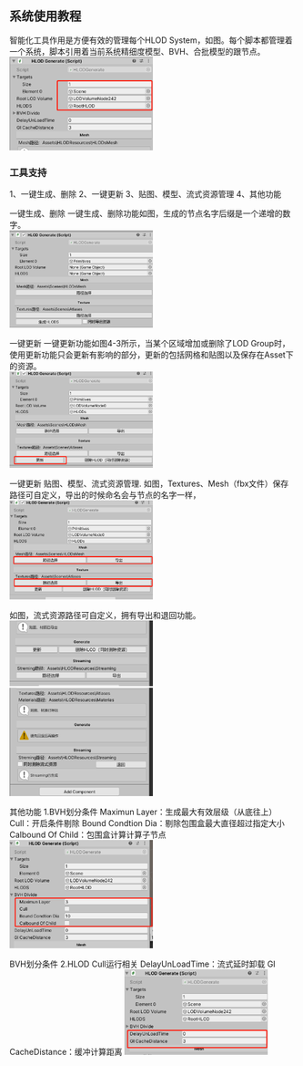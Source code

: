 <h2>系统使用教程</h2> 

智能化工具作用是方便有效的管理每个HLOD System，如图。每个脚本都管理着一个系统，脚本引用着当前系统精细度模型、BVH、合批模型的跟节点。 <br />
 <img src="/DocumentationImages/1.png" width="50%">   

 <h3>工具支持</h3> 
1、一键生成、删除
2、一键更新
3、贴图、模型、流式资源管理
4、其他功能

一键生成、删除
一键生成、删除功能如图，生成的节点名字后缀是一个递增的数字。<br />
 <img src="/DocumentationImages/2.png" width="50%">   
 
一键更新
一键更新功能如图4-3所示，当某个区域增加或删除了LOD Group时，使用更新功能只会更新有影响的部分，更新的包括网格和贴图以及保存在Asset下的资源。 <br />
 <img src="/DocumentationImages/3.png" width="50%">   
 
一键更新
贴图、模型、流式资源管理.
如图，Textures、Mesh（fbx文件）保存路径可自定义，导出的时候命名会与节点的名字一样，
 <img src="/DocumentationImages/4.png" width="50%">   
 
如图，流式资源路径可自定义，拥有导出和退回功能。
 <img src="/DocumentationImages/5_1.png" width="50%">   
 <img src="/DocumentationImages/5_2.png" width="50%">  
 
其他功能
1.BVH划分条件
Maximun Layer：生成最大有效层级（从底往上）
Cull：开启条件剔除
Bound Condtion Dia：剔除包围盒最大直径超过指定大小
Calbound Of Child：包围盒计算计算子节点
 <img src="/DocumentationImages/6.png" width="50%">   
 
BVH划分条件
2.HLOD Cull运行相关
DelayUnLoadTime：流式延时卸载
GI CacheDistance：缓冲计算距离
 <img src="/DocumentationImages/7.png" width="50%">   
 

